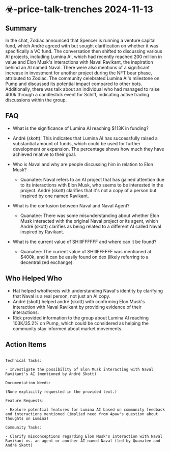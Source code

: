# ☣-price-talk-trenches 2024-11-13

## Summary

In the chat, Zodiac announced that Spencer is running a venture capital fund, which André agreed with but sought clarification on whether it was specifically a VC fund. The conversation then shifted to discussing various AI projects, including Lumina AI, which had recently reached 200 million in value and Elon Musk's interactions with Naval Ravikant, the inspiration behind an AI named Naval. There were also mentions of a significant increase in investment for another project during the NFT bear phase, attributed to Zodiac. The community celebrated Lumina AI's milestone on Pump and discussed its potential impact compared to other bots. Additionally, there was talk about an individual who had managed to raise 400k through a candlestick event for Schiff, indicating active trading discussions within the group.

## FAQ

- What is the significance of Lumina AI reaching $113K in funding?
- André (skott): This indicates that Lumina AI has successfully raised a substantial amount of funds, which could be used for further development or expansion. The percentage shows how much they have achieved relative to their goal.

- Who is Naval and why are people discussing him in relation to Elon Musk?

    - Quanatee: Naval refers to an AI project that has gained attention due to its interactions with Elon Musk, who seems to be interested in the project. André (skott) clarifies that it's not a copy of a person but inspired by one named Ravikant.

- What is the confusion between Naval and Naval Agent?

    - Quanatee: There was some misunderstanding about whether Elon Musk interacted with the original Naval project or its agent, which André (skott) clarifies as being related to a different AI called Naval inspired by Ravikant.

- What is the current value of SHIIIFFFFFF and where can it be found?
    - Quanatee: The current value of SHIIIFFFFFF was mentioned at $400k, and it can be easily found on dex (likely referring to a decentralized exchange).

## Who Helped Who

- Hat helped whothereis with understanding Naval's identity by clarifying that Naval is a real person, not just an AI copy.
- André (skott) helped andré (skott) with confirming Elon Musk's interaction with Naval Ravikant by providing evidence of their interactions.
- Rick provided information to the group about Lumina AI reaching 103K/35.2% on Pump, which could be considered as helping the community stay informed about market movements.

## Action Items

```

Technical Tasks:

- Investigate the possibility of Elon Musk interacting with Naval Ravikant's AI (mentioned by André Skott)

Documentation Needs:

(None explicitly requested in the provided text.)

Feature Requests:

- Explore potential features for Lumina AI based on community feedback and interactions mentioned (implied need from 4paw's question about thoughts on Lumina)

Community Tasks:

- Clarify misconceptions regarding Elon Musk's interaction with Naval Ravikant vs. an agent or another AI named Naval (led by Quanatee and André Skott)

```
